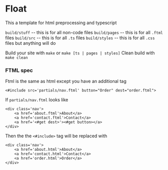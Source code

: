 # Float

This a template for html preprocessing and typescript

`build/stuff` -- this is for all non-code files 
`build/pages` -- this is for all `.ftml` files
`build/src` -- this is for all `.ts` files
`build/styles` -- this is for all `.css` files but anything will do

Build your site with `make` or `make [ts | pages | styles]`
Clean build with `make clean`

### FTML spec

Ftml is the same as html except you have an additional tag

`<#include src='partials/nav.ftml' button="Order" dest="order.ftml">`

If `partials/nav.ftml` looks like
```
<div class='nav'>
    <a href='about.ftml'>About</a>
    <a href='contact.ftml'>Contact</a>
    <a href='<#get dest>'><#get button></a>
</div>
```

Then the the `<#include>` tag will be replaced with
```
<div class='nav'>
    <a href='about.html'>About</a>
    <a href='contact.html'>Contact</a>
    <a href='order.html'>Order</a>
</div>
```

